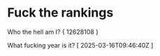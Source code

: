 # Fuck the rankings

Who the hell am I?
{ 12628108 }

What fucking year is it?
[ 2025-03-16T09:46:40Z ]
